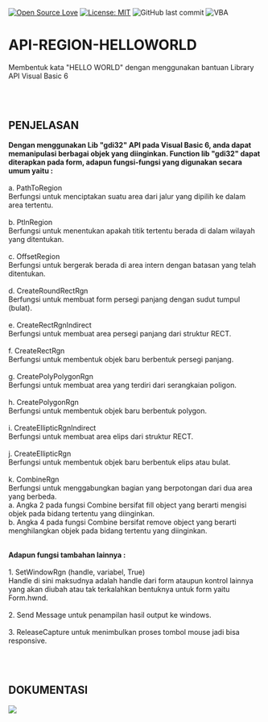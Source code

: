 [![Open Source Love](https://badges.frapsoft.com/os/v1/open-source.svg?style=flat)](https://github.com/ellerbrock/open-source-badges/)
[![License: MIT](https://img.shields.io/badge/License-MIT-green.svg)](https://opensource.org/licenses/MIT)
![GitHub last commit](https://img.shields.io/github/last-commit/devancakra/API-REGION-HELLOWORLD)
![VBA](https://img.shields.io/badge/visual-basic6-blue.svg?&style=flat&logo=VB6&logoColor=%23F7DF1E)

# API-REGION-HELLOWORLD
Membentuk kata "HELLO WORLD" dengan menggunakan bantuan Library API Visual Basic 6

<br>
<br>

## PENJELASAN
<p><b>Dengan menggunakan Lib "gdi32" API pada Visual Basic 6, anda dapat memanipulasi berbagai objek yang diinginkan. Function lib "gdi32" dapat diterapkan pada form, adapun fungsi-fungsi yang digunakan secara umum yaitu :</b><br><br>
a. PathToRegion<br>
Berfungsi untuk menciptakan suatu area dari jalur yang dipilih ke dalam area tertentu.<br><br>
b. PtlnRegion<br>
Berfungsi untuk menentukan apakah titik tertentu berada di dalam wilayah yang ditentukan.<br><br>
c. OffsetRegion<br>
Berfungsi untuk bergerak berada di area intern dengan batasan yang telah ditentukan.<br><br>
d. CreateRoundRectRgn<br>
Berfungsi untuk membuat form persegi panjang dengan sudut tumpul (bulat).<br><br>
e. CreateRectRgnIndirect<br>
Berfungsi untuk membuat area persegi panjang dari struktur RECT.<br><br>
f. CreateRectRgn<br>
Berfungsi untuk membentuk objek baru berbentuk persegi panjang.<br><br>
g. CreatePolyPolygonRgn<br>
Berfungsi untuk membuat area yang terdiri dari serangkaian poligon.<br><br>
h. CreatePolygonRgn<br>
Berfungsi untuk membentuk objek baru berbentuk polygon.<br><br>
i. CreateEllipticRgnIndirect<br>
Berfungsi untuk membuat area elips dari struktur RECT.<br><br>
j. CreateEllipticRgn<br>
Berfungsi untuk membentuk objek baru berbentuk elips atau bulat.<br><br>
k. CombineRgn<br>
Berfungsi untuk menggabungkan bagian yang berpotongan dari dua area yang berbeda.<br>
a. Angka 2 pada fungsi Combine bersifat fill object yang berarti mengisi objek pada bidang tertentu yang diinginkan.<br>
b. Angka 4 pada fungsi Combine bersifat remove object yang berarti menghilangkan objek pada bidang tertentu yang diinginkan.<br><br></p>
  
<p><b>Adapun fungsi tambahan lainnya :</b><br><br>
1. SetWindowRgn (handle, variabel, True)<br>
Handle di sini maksudnya adalah handle dari form ataupun kontrol lainnya yang akan diubah atau tak terkalahkan bentuknya untuk form yaitu Form.hwnd.<br><br>
2. Send Message untuk penampilan hasil output ke windows.<br><br>
3. ReleaseCapture untuk menimbulkan proses tombol mouse jadi bisa responsive.<br></p>

<br>
<br>

## DOKUMENTASI
<img src="https://user-images.githubusercontent.com/54527592/101258632-59e7a300-3756-11eb-9db8-4d554fe43307.jpg"/>
